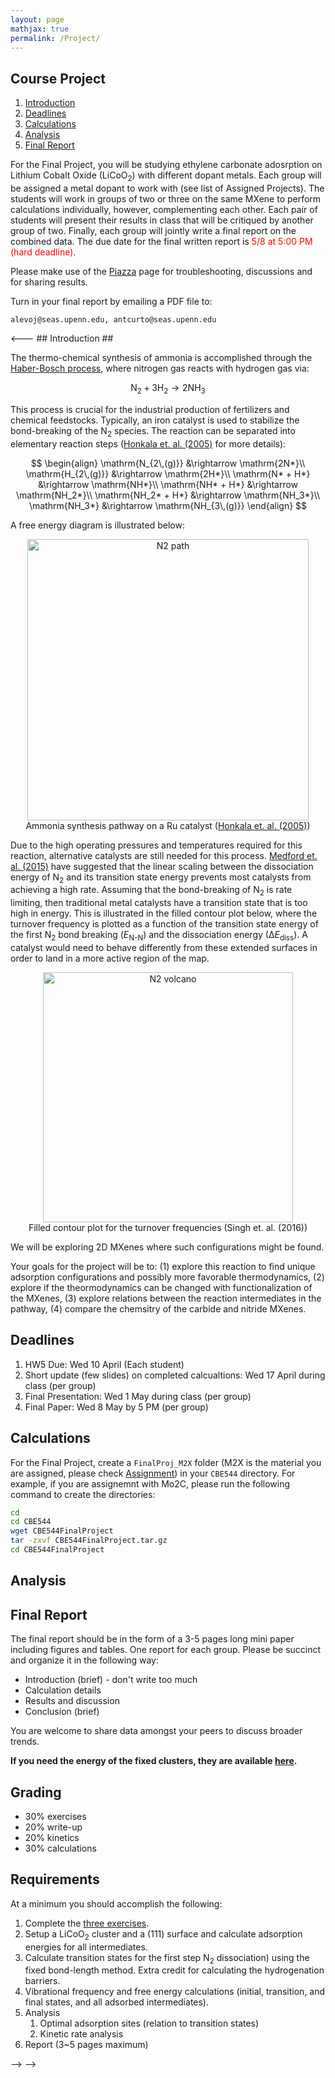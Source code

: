 ```yaml
---
layout: page
mathjax: true
permalink: /Project/
---
```


## Course Project 
1. [Introduction](#intro)
2. [Deadlines](#deadlines)
3. [Calculations](#calcs)
4. [Analysis](#analysis)
5. [Final Report](#report)


For the Final Project, you will be studying ethylene carbonate adosrption on Lithium Cobalt Oxide (LiCoO<sub>2</sub>) with different dopant metals. Each group will be assigned a metal dopant to work with (see list of Assigned Projects). The students will work in groups of two or three on the same MXene to perform calculations individually, however, complementing each other. Each pair of students will present their results in class that will be critiqued by another group of two. Finally, each group  will jointly write a final report on the combined data. The due date for the final written report is <font color="red">5/8 at 5:00 PM (hard deadline)</font>.

Please make use of the [Piazza](https://piazza.com/) page for troubleshooting, discussions and for sharing results.

Turn in your final report by emailing a PDF file to:

```
alevoj@seas.upenn.edu, antcurto@seas.upenn.edu
```

<a name='intro'></a>

<--- ## Introduction ##

The thermo-chemical synthesis of ammonia is accomplished through the [Haber-Bosch process](http://en.wikipedia.org/wiki/Haber_process), where nitrogen gas reacts with hydrogen gas via:

$$
\mathrm{N_2+3H_2\rightarrow 2NH_3}
$$

This process is crucial for the industrial production of fertilizers and chemical feedstocks. Typically, an iron catalyst is used to stabilize the bond-breaking of the N<sub>2</sub> species. The reaction can be separated into elementary reaction steps ([Honkala et. al. (2005)](http://dx.doi.org/10.1126/science.1106435) for more details):

$$
\begin{align}
\mathrm{N_{2\,(g)}} &\rightarrow \mathrm{2N*}\\
\mathrm{H_{2\,(g)}} &\rightarrow \mathrm{2H*}\\
\mathrm{N* + H*} &\rightarrow \mathrm{NH*}\\
\mathrm{NH* + H*} &\rightarrow \mathrm{NH_2*}\\
\mathrm{NH_2* + H*} &\rightarrow \mathrm{NH_3*}\\
\mathrm{NH_3*} &\rightarrow \mathrm{NH_{3\,(g)}}
\end{align}
$$

A free energy diagram is illustrated below:

<center><img src="../Images/N2_path.jpg" alt="N2 path" style="width: 450px;"/>
<br>Ammonia synthesis pathway on a Ru catalyst (<a href="http://dx.doi.org/10.1126/science.1106435">Honkala et. al. (2005)</a>)</center>

Due to the high operating pressures and temperatures required for this reaction, alternative catalysts are still needed for this process. [Medford et. al. (2015)](http://dx.doi.org/10.1016/j.jcat.2014.12.033) have suggested that the linear scaling between the dissociation energy of N<sub>2</sub> and its transition state energy prevents most catalysts from achieving a high rate. Assuming that the bond-breaking of N<sub>2</sub> is rate limiting, then traditional metal catalysts have a transition state that is too high in energy. This is illustrated in the filled contour plot below, where the turnover frequency is plotted as a function of the transition state energy of the first N<sub>2</sub> bond breaking (*E*<sub>N-N</sub>) and the dissociation energy (∆*E*<sub>diss</sub>). A catalyst would need to behave differently from these extended surfaces in order to land in a more active region of the map. 

<center><img src="../Images/N2_volcano.png" alt="N2 volcano" style="width: 400px;"/>
<br>Filled contour plot for the turnover frequencies (Singh et. al. (2016))</center>

We will be exploring 2D MXenes where such configurations might be found. 

Your goals for the project will be to: 
(1) explore this reaction to find unique adsorption configurations and possibly more favorable thermodynamics,
(2) explore if the theormodynamics can be changed with functionalization of the MXenes,
(3) explore relations between the reaction intermediates in the pathway,
(4) compare the chemsitry of the carbide and nitride MXenes.

<a name='deadlines'></a>

## Deadlines ##
1. HW5 Due: Wed 10 April (Each student)
2. Short update (few slides) on completed calcualtions: Wed 17 April during class (per group)
3. Final Presentation: Wed 1 May during class (per group)
4. Final Paper: Wed 8 May by 5 PM (per group)

<a name='calcs'></a>

## Calculations ##

For the Final Project, create a `FinalProj_M2X` folder (M2X is the material you are assigned, please check [Assignment](https://cbe544.github.io/Project_Assignments/)) in your `CBE544` directory. For example, if you are assignemnt with Mo2C, please run the following command to create the directories: 

```bash
cd
cd CBE544
wget CBE544FinalProject
tar -zxvf CBE544FinalProject.tar.gz
cd CBE544FinalProject
```

## Analysis ##

## Final Report ##

The final report should be in the form of a 3-5 pages long mini paper including figures and tables. One report for each group. Please be succinct and organize it in the following way:

* Introduction (brief) - don't write too much
* Calculation details
* Results and discussion
* Conclusion (brief)

You are welcome to share data amongst your peers to discuss broader trends. 

**If you need the energy of the fixed clusters, they are available [here](../Fixed_Lattice_Clusters/energies.txt).**

<a name='grading'></a>

## Grading ##

* 30% exercises
* 20% write-up
* 20% kinetics
* 30% calculations

<a name='reqs'></a>

## Requirements ##

At a minimum you should accomplish the following:

1. Complete the [three exercises](../ASE/).
2. Setup a LiCoO<sub>2</sub> cluster and a (111) surface and calculate adsorption energies for all intermediates.
3. Calculate transition states for the first step N<sub>2</sub> dissociation) using the fixed bond-length method. Extra credit for calculating the hydrogenation barriers.
4. Vibrational frequency and free energy calculations (initial, transition, and final states, and all adsorbed intermediates). 
5. Analysis
    1. Optimal adsorption sites (relation to transition states)
    2. Kinetic rate analysis
6. Report (3~5 pages maximum)

-->
-->
